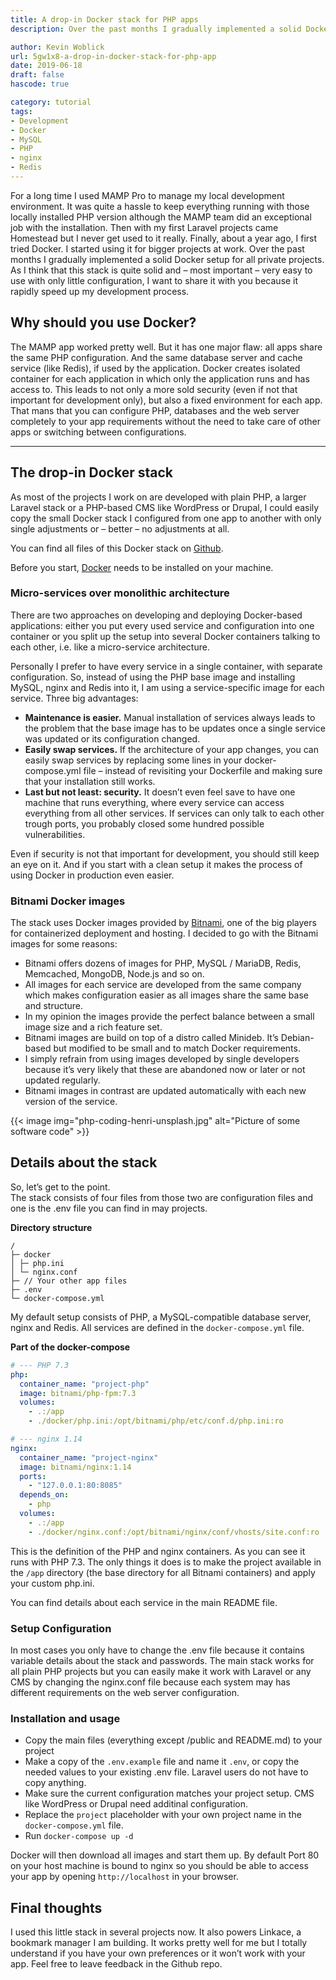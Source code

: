 ```yaml
---
title: A drop-in Docker stack for PHP apps
description: Over the past months I gradually implemented a solid Docker setup for all private projects. As I think that this stack is quite solid so I want to share it with you.

author: Kevin Woblick
url: 5gw1x8-a-drop-in-docker-stack-for-php-app
date: 2019-06-18
draft: false
hascode: true

category: tutorial
tags:
- Development
- Docker
- MySQL
- PHP
- nginx
- Redis
---
```


For a long time I used MAMP Pro to manage my local development environment. It was quite a hassle to keep everything running with those locally installed PHP version although the MAMP team did an exceptional job with the installation.
Then with my first Laravel projects came Homestead but I never get used to it really.
Finally, about a year ago, I first tried Docker. I started using it for bigger projects at work. Over the past months I gradually implemented a solid Docker setup for all private projects. As I think that this stack is quite solid and – most important – very easy to use with only little configuration, I want to share it with you because it rapidly speed up my development process.

## Why should you use Docker?

The MAMP app worked pretty well. But it has one major flaw: all apps share the same PHP configuration. And the same database server and cache service (like Redis), if used by the application.
Docker creates isolated container for each application in which only the application runs and has access to. This leads to not only a more sold security (even if not that important for development only), but also a fixed environment for each app. That mans that you can configure PHP, databases and the web server completely to your app requirements without the need to take care of other apps or switching between configurations.

---

## The drop-in Docker stack

As most of the projects I work on are developed with plain PHP, a larger Laravel stack or a PHP-based CMS like WordPress or Drupal, I could easily copy the small Docker stack I configured from one app to another with only single adjustments or – better – no adjustments at all.

You can find all files of this Docker stack on [Github](https://github.com/Kovah/Docker-Stack).

Before you start, [Docker](https://www.docker.com/get-started) needs to be installed on your machine.

### Micro-services over monolithic architecture

There are two approaches on developing and deploying Docker-based applications: either you put every used service and configuration into one container or you split up the setup into several Docker containers talking to each other, i.e. like a micro-service architecture.

Personally I prefer to have every service in a single container, with separate configuration. So, instead of using the PHP base image and installing MySQL, nginx and Redis into it, I am using a service-specific image for each service. Three big advantages:

* **Maintenance is easier.** Manual installation of services always leads to the problem that the base image has to be updates once a single service was updated or its configuration changed.
* **Easily swap services.** If the architecture of your app changes, you can easily swap services by replacing some lines in your docker-compose.yml file – instead of revisiting your Dockerfile and making sure that your installation still works.
* **Last but not least: security.** It doesn’t even feel save to have one machine that runs everything, where every service can access everything from all other services. If services can only talk to each other trough ports, you probably closed some hundred possible vulnerabilities.

Even if security is not that important for development, you should still keep an eye on it. And if you start with a clean setup it makes the process of using Docker in production even easier.

### Bitnami Docker images

The stack uses Docker images provided by [Bitnami](https://bitnami.com/), one of the big players for containerized deployment and hosting. I decided to go with the Bitnami images for some reasons:

* Bitnami offers dozens of images for PHP, MySQL / MariaDB, Redis, Memcached, MongoDB, Node.js and so on.
* All images for each service are developed from the same company which makes configuration easier as all images share the same base and structure.
* In my opinion the images provide the perfect balance between a small image size and a rich feature set.
* Bitnami images are build on top of a distro called Minideb. It’s Debian-based but modified to be small and to match Docker requirements.
* I simply refrain from using images developed by single developers because it’s very likely that these are abandoned now or later or not updated regularly.
* Bitnami images in contrast are updated automatically with each new version of the service.

{{< image img="php-coding-henri-unsplash.jpg" alt="Picture of some software code" >}}

## Details about the stack

So, let’s get to the point.  
The stack consists of four files from those two are configuration files and one is the .env file you can find in may projects.

**Directory structure**

```shell
/
├─ docker
│ ├─ php.ini
│ └─ nginx.conf
├─ // Your other app files
├─ .env
└─ docker-compose.yml
```

My default setup consists of PHP, a MySQL-compatible database server, nginx and Redis. All services are defined in the `docker-compose.yml` file.

**Part of the docker-compose**

```yaml
# --- PHP 7.3
php:
  container_name: "project-php"
  image: bitnami/php-fpm:7.3
  volumes:
    - .:/app
    - ./docker/php.ini:/opt/bitnami/php/etc/conf.d/php.ini:ro

# --- nginx 1.14
nginx:
  container_name: "project-nginx"
  image: bitnami/nginx:1.14
  ports:
    - "127.0.0.1:80:8085"
  depends_on:
    - php
  volumes:
    - .:/app
    - ./docker/nginx.conf:/opt/bitnami/nginx/conf/vhosts/site.conf:ro
```

This is the definition of the PHP and nginx containers. As you can see it runs with PHP 7.3. The only things it does is to make the project available in the `/app` directory (the base directory for all Bitnami containers) and apply your custom php.ini.

You can find details about each service in the main README file.

### Setup Configuration

In most cases you only have to change the .env file because it contains variable details about the stack and passwords. The main stack works for all plain PHP projects but you can easily make it work with Laravel or any CMS by changing the nginx.conf file because each system may has different requirements on the web server configuration.

### Installation and usage

*  Copy the main files (everything except /public and README.md) to your project
* Make a copy of the `.env.example` file and name it `.env`, or copy the needed values to your existing .env file. Laravel users do not have to copy anything.
* Make sure the current configuration matches your project setup. CMS like WordPress or Drupal need additinal configuration.
* Replace the `project` placeholder with your own project name in the `docker-compose.yml` file.
* Run `docker-compose up -d`

Docker will then download all images and start them up. By default Port 80 on your host machine is bound to nginx so you should be able to access your app by opening `http://localhost` in your browser.

## Final thoughts

I used this little stack in several projects now. It also powers Linkace, a bookmark manager I am building. It works pretty well for me but I totally understand if you have your own preferences or it won’t work with your app. Feel free to leave feedback in the Github repo.
